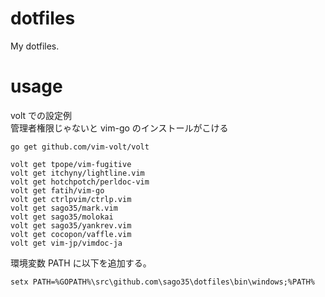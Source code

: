 # dotfiles

My dotfiles.

# usage

volt での設定例  
管理者権限じゃないと vim-go のインストールがこける  

```
go get github.com/vim-volt/volt

volt get tpope/vim-fugitive
volt get itchyny/lightline.vim
volt get hotchpotch/perldoc-vim
volt get fatih/vim-go
volt get ctrlpvim/ctrlp.vim
volt get sago35/mark.vim
volt get sago35/molokai
volt get sago35/yankrev.vim
volt get cocopon/vaffle.vim
volt get vim-jp/vimdoc-ja
```

環境変数 PATH に以下を追加する。

```
setx PATH=%GOPATH%\src\github.com\sago35\dotfiles\bin\windows;%PATH%
```
